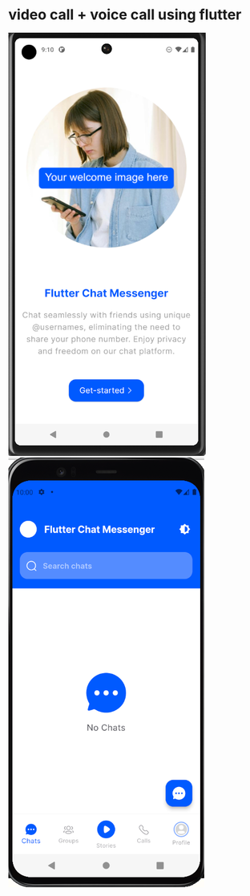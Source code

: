 # video call +  voice call using flutter

<img src="https://github.com/kstar0707/Video-call-using-flutter/blob/main/image/Screenshot_1.png" />

<img src="https://github.com/kstar0707/Video-call-using-flutter/blob/main/image/Screenshot_4.png" />
